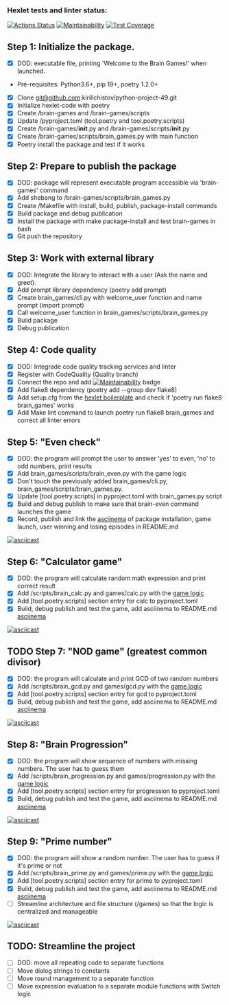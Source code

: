### Hexlet tests and linter status:
[![Actions Status](https://github.com/kirillchistov/python-project-49/actions/workflows/hexlet-check.yml/badge.svg)](https://github.com/kirillchistov/python-project-49/actions)
[![Maintainability](https://api.codeclimate.com/v1/badges/d922981a966fe718675c/maintainability)](https://codeclimate.com/github/kirillchistov/python-project-49/maintainability)
[![Test Coverage](https://api.codeclimate.com/v1/badges/d922981a966fe718675c/test_coverage)](https://codeclimate.com/github/kirillchistov/python-project-49/test_coverage)

## Step 1: Initialize the package. 
* [x] DOD: executable file, printing 'Welcome to the Brain Games!' when launched.
- Pre-requisites: Python3.6+, pip 19+, poetry 1.2.0+
* [x] Clone git@github.com:kirillchistov/python-project-49.git
* [x] Initialize hexlet-code with poetry
* [x] Create /brain-games and /brain-games/scripts
* [x] Update /pyproject.toml (tool.poetry and tool.poetry.scripts)
* [x] Create /brain-games/__init__.py and /brain-games/scripts/__init__.py
* [x] Create /brain-games/scripts/brain_games.py with main function
* [x] Poetry install the package and test if it works

## Step 2: Prepare to publish the package
* [x] DOD: package will represent executable program accessible via 'brain-games' command
* [x] Add shebang to /brain-games/scripts/brain_games.py
* [x] Create /Makefile with install, build, publish, package-install commands
* [x] Build package and debug publication
* [x] Install the package with make package-install and test brain-games in bash
* [x] Git push the repository

## Step 3: Work with external library
* [x] DOD: Integrate the library to interact with a user (Ask the name and greet).
* [x] Add prompt library dependency (poetry add prompt)
* [x] Create brain_games/cli.py with welcome_user function and name prompt (import prompt)
* [x] Call welcome_user function in brain_games/scripts/brain_games.py
* [x] Build package
* [x] Debug publication

## Step 4: Code quality
* [x] DOD: Integrade code quality tracking services and linter
* [x] Register with CodeQuality (Quality branch)
* [x] Connect the repo and add [![Maintainability](https://api.codeclimate.com/v1/badges/d922981a966fe718675c/maintainability)](https://codeclimate.com/github/kirillchistov/python-project-49/maintainability) badge
* [x] Add flake8 dependency (poetry add --group dev flake8)
* [x] Add setup.cfg from the [hexlet boilerplate](https://github.com/hexlet-boilerplates/python-package/blob/main/setup.cfg) and check if 'poetry run flake8 brain_games' works
* [x] Add Make lint command to launch poetry run flake8 brain_games and correct all linter errors

## Step 5: "Even check"
* [x] DOD: the program will prompt the user to answer 'yes' to even, 'no' to odd numbers, print results
* [x] Add brain_games/scripts/brain_even.py with the game logic
* [x] Don't touch the previously added brain_games/cli.py, brain_games/scripts/brain_games.py.
* [x] Update [tool.poetry.scripts] in pyproject.toml with brain_games.py script
* [x] Build and debug publish to make sure that brain-even command launches the game
* [x] Record, publish and link the [asciinema](https://asciinema.org/a/IFei1plp3YOf1V7D1XAhq2Ztm) of package installation, game launch, user winning and losing episodes in README.md

[![asciicast](https://asciinema.org/a/IFei1plp3YOf1V7D1XAhq2Ztm.svg)](https://asciinema.org/a/IFei1plp3YOf1V7D1XAhq2Ztm)

## Step 6: "Calculator game"
* [x] DOD: the program will calculate random math expression and print correct result
* [x] Add /scripts/brain_calc.py and games/calc.py with the [game logic](https://ru.hexlet.io/projects/49/members/36039?step=6)
* [x] Add [tool.poetry.scripts] section entry for calc to pyproject.toml
* [x] Build, debug publish and test the game, add asciinema to README.md
[asciinema](https://asciinema.org/a/tlFjvkcB4DDTVMcy0EO3satOU)

[![asciicast](https://asciinema.org/a/tlFjvkcB4DDTVMcy0EO3satOU.svg)](https://asciinema.org/a/tlFjvkcB4DDTVMcy0EO3satOU)

## TODO Step 7: "NOD game" (greatest common divisor)
* [x] DOD: the program will calculate and print GCD of two random numbers
* [x] Add /scripts/brain_gcd.py and games/gcd.py with the [game logic](https://ru.hexlet.io/projects/49/members/36039?step=7)
* [x] Add [tool.poetry.scripts] section entry for gcd to pyproject.toml
* [x] Build, debug publish and test the game, add asciinema to README.md
[asciinema](https://asciinema.org/a/ISpMbFYNaprK6sw0QqO4WRYxS)

[![asciicast](https://asciinema.org/a/CncHybP2ROvOMYz316ztqrnTo.svg)](https://asciinema.org/a/CncHybP2ROvOMYz316ztqrnTo)

## Step 8: "Brain Progression"
* [x] DOD: the program will show sequence of numbers with missing numbers. The user has to guess them
* [x] Add /scripts/brain_progression.py and games/progression.py with the [game logic](https://ru.hexlet.io/projects/49/members/36039?step=8)
* [x] Add [tool.poetry.scripts] section entry for progression to pyproject.toml
* [x] Build, debug publish and test the game, add asciinema to README.md
[asciinema](https://asciinema.org/a/CncHybP2ROvOMYz316ztqrnTo)

[![asciicast](https://asciinema.org/a/ISpMbFYNaprK6sw0QqO4WRYxS.svg)](https://asciinema.org/a/ISpMbFYNaprK6sw0QqO4WRYxS)

## Step 9: "Prime number"
* [x] DOD: the program will show a random number. The user has to guess if it's prime or not
* [x] Add /scripts/brain_prime.py and games/prime.py with the [game logic](https://ru.hexlet.io/projects/49/members/36039?step=9)
* [x] Add [tool.poetry.scripts] section entry for prime to pyproject.toml
* [x] Build, debug publish and test the game, add asciinema to README.md
[asciinema](https://asciinema.org/a/4MakelJDELwQWNESNtDj7NHFt)
* [ ] Streamline architecture and file structure (/games) so that the logic is centralized and manageable

[![asciicast](https://asciinema.org/a/4MakelJDELwQWNESNtDj7NHFt.svg)](https://asciinema.org/a/4MakelJDELwQWNESNtDj7NHFt)

## TODO: Streamline the project
* [ ] DOD: move all repeating code to separate functions
* [ ] Move dialog strings to constants
* [ ] Move round management to a separate function
* [ ] Move expression evaluation to a separate module functions with Switch logic
